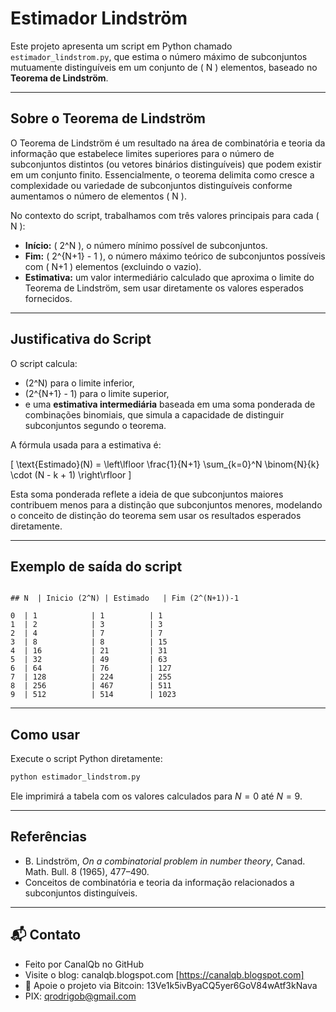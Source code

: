 # Estimador Lindström

Este projeto apresenta um script em Python chamado `estimador_lindstrom.py`, que estima o número máximo de subconjuntos mutuamente distinguíveis em um conjunto de \( N \) elementos, baseado no **Teorema de Lindström**.

---

## Sobre o Teorema de Lindström

O Teorema de Lindström é um resultado na área de combinatória e teoria da informação que estabelece limites superiores para o número de subconjuntos distintos (ou vetores binários distinguíveis) que podem existir em um conjunto finito. Essencialmente, o teorema delimita como cresce a complexidade ou variedade de subconjuntos distinguíveis conforme aumentamos o número de elementos \( N \).

No contexto do script, trabalhamos com três valores principais para cada \( N \):

- **Início:** \( 2^N \), o número mínimo possível de subconjuntos.
- **Fim:** \( 2^{N+1} - 1 \), o número máximo teórico de subconjuntos possíveis com \( N+1 \) elementos (excluindo o vazio).
- **Estimativa:** um valor intermediário calculado que aproxima o limite do Teorema de Lindström, sem usar diretamente os valores esperados fornecidos.

---

## Justificativa do Script

O script calcula:

- \(2^N\) para o limite inferior,
- \(2^{N+1} - 1\) para o limite superior,
- e uma **estimativa intermediária** baseada em uma soma ponderada de combinações binomiais, que simula a capacidade de distinguir subconjuntos segundo o teorema.

A fórmula usada para a estimativa é:

\[
\text{Estimado}(N) = \left\lfloor \frac{1}{N+1} \sum_{k=0}^N \binom{N}{k} \cdot (N - k + 1) \right\rfloor
\]

Esta soma ponderada reflete a ideia de que subconjuntos maiores contribuem menos para a distinção que subconjuntos menores, modelando o conceito de distinção do teorema sem usar os resultados esperados diretamente.

---

## Exemplo de saída do script

```

## N  | Inicio (2^N) | Estimado   | Fim (2^(N+1))-1

0  | 1            | 1          | 1
1  | 2            | 3          | 3
2  | 4            | 7          | 7
3  | 8            | 8          | 15
4  | 16           | 21         | 31
5  | 32           | 49         | 63
6  | 64           | 76         | 127
7  | 128          | 224        | 255
8  | 256          | 467        | 511
9  | 512          | 514        | 1023

````

---

## Como usar

Execute o script Python diretamente:

```bash
python estimador_lindstrom.py
````

Ele imprimirá a tabela com os valores calculados para $N = 0$ até $N = 9$.

---

## Referências

* B. Lindström, *On a combinatorial problem in number theory*, Canad. Math. Bull. 8 (1965), 477–490.
* Conceitos de combinatória e teoria da informação relacionados a subconjuntos distinguíveis.

--- 

## 📬 Contato

* Feito por CanalQb no GitHub 
* Visite o blog: canalqb.blogspot.com [https://canalqb.blogspot.com]
* 💸 Apoie o projeto via Bitcoin: 13Ve1k5ivByaCQ5yer6GoV84wAtf3kNava
* PIX: qrodrigob@gmail.com
